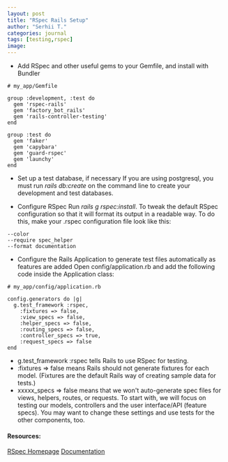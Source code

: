 ```yaml
---
layout: post
title: "RSpec Rails Setup"
author: "Serhii T."
categories: journal
tags: [testing,rspec]
image: 
---
```


- Add RSpec and other useful gems to your Gemfile, and install with Bundler
```
# my_app/Gemfile

group :development, :test do
  gem 'rspec-rails'
  gem 'factory_bot_rails'
  gem 'rails-controller-testing'
end

group :test do
  gem 'faker'
  gem 'capybara'
  gem 'guard-rspec'
  gem 'launchy'
end
```

- Set up a test database, if necessary
If you are using postgresql, you must run _rails db:create_ on the command line to create your development and test databases.

- Configure RSpec
Run _rails g rspec:install_.
To tweak the default RSpec configuration so that it will format its output in a readable way. To do this, make your .rspec configuration file look like this:
```
--color
--require spec_helper
--format documentation
```

- Configure the Rails Application to generate test files automatically as features are added
Open config/application.rb and add the following code inside the Application class:
```
# my_app/config/application.rb

config.generators do |g|
  g.test_framework :rspec,
    :fixtures => false,
    :view_specs => false,
    :helper_specs => false,
    :routing_specs => false,
    :controller_specs => true,
    :request_specs => false
end
```

- g.test_framework :rspec tells Rails to use RSpec for testing.
- :fixtures => false means Rails should not generate fixtures for each model. (Fixtures are the default Rails way of creating sample data for tests.)
- xxxxx_specs => false means that we won't auto-generate spec files for views, helpers, routes, or requests. To start with, we will focus on testing our models, controllers and the user interface/API (feature specs). You may want to change these settings and use tests for the other components, too.

#### Resources:
[RSpec Homepage](http://rspec.info/)
[Documentation](https://relishapp.com/rspec/rspec-rails/v/5-0/docs/gettingstarted)